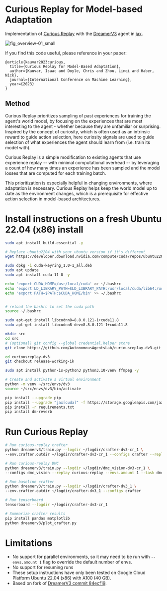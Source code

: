 # Curious Replay for Model-based Adaptation

Implementation of [Curious Replay](https://arxiv.org/abs/2306.15934) with the [DreamerV3](https://danijar.com/dreamerv3) agent in [jax](https://github.com/google/jax). 

![fig_overview-01_small](https://user-images.githubusercontent.com/903830/236350331-b7aacb2c-671a-4137-90c2-b4dd210ebf30.png)

If you find this code useful, please reference in your paper:

```
@article{kauvar2023curious,
  title={Curious Replay for Model-Based Adaptation},
  author={Kauvar, Isaac and Doyle, Chris and Zhou, Linqi and Haber, Nick},
  journal={International Conference on Machine Learning},
  year={2023}
}
```


## Method

Curious Replay prioritizes sampling of past experiences for training the agent's world model, 
by focusing on the experiences that are most interesting to the agent - 
whether because they are unfamiliar or surprising. 
Inspired by the concept of curiosity, which is often used as an intrinsic reward to guide action selection, 
here curiosity signals are used to guide selection of what experiences the agent should learn from (i.e. train its model with). 

Curious Replay is a simple modification to existing agents that use experience replay -- with minimal 
computational overhead -- by leveraging a count of how many times an experience has been sampled 
and the model losses that are computed for each training batch. 

This prioritization is especially helpful in changing environments, where adaptation is necessary. 
Curious Replay helps keep the world model up to date as the environment changes, which is
a prerequisite for effective action selection in model-based architectures. 

# Install instructions on a fresh Ubuntu 22.04 (x86) install
```bash
sudo apt install build-essential -y

# Replace ubuntu2204 with your ubuntu version if it's different
wget https://developer.download.nvidia.com/compute/cuda/repos/ubuntu2204/x86_64/cuda-keyring_1.0-1_all.deb

sudo dpkg -i cuda-keyring_1.0-1_all.deb
sudo apt update
sudo apt install cuda-11-8 -y

echo 'export CUDA_HOME=/usr/local/cuda' >> ~/.bashrc
echo 'export LD_LIBRARY_PATH=$LD_LIBRARY_PATH:/usr/local/cuda/lib64:/usr/local/cuda/extras/CUPTI/lib64' >> ~/.bashrc
echo 'export PATH=$PATH:$CUDA_HOME/bin' >> ~/.bashrc


# reload the bashrc to set the cuda path
source ~/.bashrc

sudo apt-get install libcudnn8=8.8.0.121-1+cuda11.8
sudo apt-get install libcudnn8-dev=8.8.0.121-1+cuda11.8

mkdir src
cd src
# (optional) git config --global credential.helper store
git clone https://github.com/AutonomousAgentsLab/curiousreplay-dv3.git

cd curiousreplay-dv3
git checkout release-working-ik

sudo apt install python-is-python3 python3.10-venv ffmpeg -y

# Create and activate a virtual environment
python -m venv ~/src/envs/dv3
source ~/src/envs/dv3/bin/activate

pip install --upgrade pip
pip install --upgrade "jax[cuda]" -f https://storage.googleapis.com/jax-releases/jax_cuda_releases.html
pip install -r requirements.txt
pip install dm-reverb
```

# Run Curious Replay
```bash
# Run curious-replay crafter
python dreamerv3/train.py --logdir ~/logdir/crafter-dv3-cr_1 \
--env.crafter.outdir ~/logdir/crafter-dv3-cr_1 --configs crafter --replay curious-replay

# Run curious-replay DMC
python dreamerv3/train.py --logdir ~/logdir/dmc_vision-dv3-cr_1 \
--configs dmc_vision --replay curious-replay --envs.amount 1 --task dmc_walker_walk

# Run baseline crafter
python dreamerv3/train.py --logdir ~/logdir/crafter-dv3_1 \
--env.crafter.outdir ~/logdir/crafter-dv3_1 --configs crafter

# Run tensorboard
tensorboard --logdir ~/logdir/crafter-dv3-cr_1 

# Summarize crafter results
pip install pandas matplotlib
python dreamerv3/plot_crafter.py
```

# Limitations

* No support for parallel environments, so it may need to be run with `--envs.amount 1` flag to override the default number of envs. 
* No support for resuming runs
* These setup instructions have only been tested on Google Cloud Platform Ubuntu 22.04 (x86) with A100 (40 GB).
* Based on fork of [DreamerV3 commit 84ecf19](https://github.com/danijar/dreamerv3/tree/84ecf191d967f787f5cc36298e69974854b0df9c).


